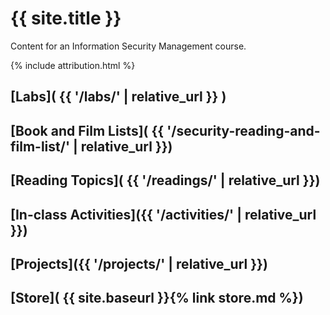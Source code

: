 ---
---
# {{ site.title }}

Content for an Information Security Management course.

{% include attribution.html %}

## [Labs]( {{ '/labs/' | relative_url }} )

## [Book and Film Lists]( {{ '/security-reading-and-film-list/' | relative_url }})

## [Reading Topics]( {{ '/readings/' | relative_url }})

## [In-class Activities]({{ '/activities/' | relative_url }})

## [Projects]({{ '/projects/' | relative_url }})

## [Store]( {{ site.baseurl }}{% link store.md %})
